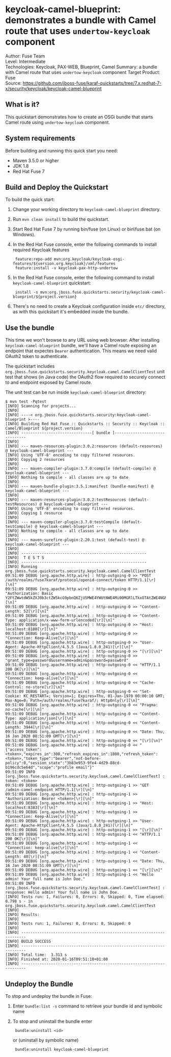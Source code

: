 keycloak-camel-blueprint: demonstrates a bundle with Camel route that uses `undertow-keycloak` component
==========================
Author: Fuse Team  
Level: Intermediate  
Technologies: Keycloak, PAX-WEB, Blueprint, Camel
Summary: a bundle with Camel route that uses `undertow-keycloak` component
Target Product: Fuse  
Source: <https://github.com/jboss-fuse/karaf-quickstarts/tree/7.x.redhat-7-x/security/keycloak/keycloak-camel-blueprint>


What is it?
-----------
This quickstart demonstrates how to create an OSGi bundle that starts Camel route using `undertow-keycloak` component.


System requirements
-------------------
Before building and running this quick start you need:

* Maven 3.5.0 or higher
* JDK 1.8
* Red Hat Fuse 7


Build and Deploy the Quickstart
-------------------------------

To build the quick start:

1. Change your working directory to `keycloak-camel-blueprint` directory.
2. Run `mvn clean install` to build the quickstart.
3. Start Red Hat Fuse 7 by running bin/fuse (on Linux) or bin\fuse.bat (on Windows).
4. In the Red Hat Fuse console, enter the following commands to install required Keycloak features

        feature:repo-add mvn:org.keycloak/keycloak-osgi-features/${version.org.keycloak}/xml/features
        feature:install -v keycloak-pax-http-undertow

5. In the Red Hat Fuse console, enter the following command to install `keycloak-camel-blueprint` quickstart:

        install -s mvn:org.jboss.fuse.quickstarts.security/keycloak-camel-blueprint/${project.version}

6. There's no need to create a Keycloak configuration inside `etc/` directory, as with this quickstart it's embedded
inside the bundle.


Use the bundle
--------------

This time we won't browse to any URL using web browser. After installing `keycloak-camel-blueprint` bundle, we'll
have a Camel route exposing an endpoint that expectes `Bearer` authentication. This means we need valid OAuth2
token to authenticate.

The quickstart includes `org.jboss.fuse.quickstarts.security.keycloak.camel.CamelClientTest` unit test that shows
(in Java code) the OAuth2 flow required to securely connect to and endpoint exposed by Camel route.

The unit test can be run inside `keycloak-camel-blueprint` directory:

    $ mvn test -Pqtest
    [INFO] Scanning for projects...
    [INFO] 
    [INFO] ----< org.jboss.fuse.quickstarts.security:keycloak-camel-blueprint >----
    [INFO] Building Red Hat Fuse :: Quickstarts :: Security :: Keycloak :: Camel/Blueprint ${project.version}
    [INFO] -------------------------------[ bundle ]-------------------------------
    [INFO] 
    [INFO] --- maven-resources-plugin:3.0.2:resources (default-resources) @ keycloak-camel-blueprint ---
    [INFO] Using 'UTF-8' encoding to copy filtered resources.
    [INFO] Copying 2 resources
    [INFO] 
    [INFO] --- maven-compiler-plugin:3.7.0:compile (default-compile) @ keycloak-camel-blueprint ---
    [INFO] Nothing to compile - all classes are up to date
    [INFO] 
    [INFO] --- maven-bundle-plugin:3.5.1:manifest (bundle-manifest) @ keycloak-camel-blueprint ---
    [INFO] 
    [INFO] --- maven-resources-plugin:3.0.2:testResources (default-testResources) @ keycloak-camel-blueprint ---
    [INFO] Using 'UTF-8' encoding to copy filtered resources.
    [INFO] Copying 1 resource
    [INFO] 
    [INFO] --- maven-compiler-plugin:3.7.0:testCompile (default-testCompile) @ keycloak-camel-blueprint ---
    [INFO] Nothing to compile - all classes are up to date
    [INFO] 
    [INFO] --- maven-surefire-plugin:2.20.1:test (default-test) @ keycloak-camel-blueprint ---
    [INFO] 
    [INFO] -------------------------------------------------------
    [INFO]  T E S T S
    [INFO] -------------------------------------------------------
    [INFO] Running org.jboss.fuse.quickstarts.security.keycloak.camel.CamelClientTest
    09:51:09 DEBUG [org.apache.http.wire] : http-outgoing-0 >> "POST /auth/realms/fuse7karaf/protocol/openid-connect/token HTTP/1.1[\r][\n]"
    09:51:09 DEBUG [org.apache.http.wire] : http-outgoing-0 >> "Authorization: Basic Y2FtZWwtdW5kZXJ0b3ctZW5kcG9pbnQ6ZjU5MWE4YWUtNWE4Mi00MGRlLTkxOTAtZWE4NGNlY2EwNWE3[\r][\n]"
    09:51:09 DEBUG [org.apache.http.wire] : http-outgoing-0 >> "Content-Length: 52[\r][\n]"
    09:51:09 DEBUG [org.apache.http.wire] : http-outgoing-0 >> "Content-Type: application/x-www-form-urlencoded[\r][\n]"
    09:51:09 DEBUG [org.apache.http.wire] : http-outgoing-0 >> "Host: localhost:8180[\r][\n]"
    09:51:09 DEBUG [org.apache.http.wire] : http-outgoing-0 >> "Connection: Keep-Alive[\r][\n]"
    09:51:09 DEBUG [org.apache.http.wire] : http-outgoing-0 >> "User-Agent: Apache-HttpClient/4.5.5 (Java/1.8.0_241)[\r][\n]"
    09:51:09 DEBUG [org.apache.http.wire] : http-outgoing-0 >> "[\r][\n]"
    09:51:09 DEBUG [org.apache.http.wire] : http-outgoing-0 >> "grant_type=password&username=admin&password=passw0rd"
    09:51:09 DEBUG [org.apache.http.wire] : http-outgoing-0 << "HTTP/1.1 200 OK[\r][\n]"
    09:51:09 DEBUG [org.apache.http.wire] : http-outgoing-0 << "Connection: keep-alive[\r][\n]"
    09:51:09 DEBUG [org.apache.http.wire] : http-outgoing-0 << "Cache-Control: no-store[\r][\n]"
    09:51:09 DEBUG [org.apache.http.wire] : http-outgoing-0 << "Set-Cookie: KC_RESTART=; Version=1; Expires=Thu, 01-Jan-1970 00:00:10 GMT; Max-Age=0; Path=/auth/realms/fuse7karaf/; HttpOnly[\r][\n]"
    09:51:09 DEBUG [org.apache.http.wire] : http-outgoing-0 << "Pragma: no-cache[\r][\n]"
    09:51:09 DEBUG [org.apache.http.wire] : http-outgoing-0 << "Content-Type: application/json[\r][\n]"
    09:51:09 DEBUG [org.apache.http.wire] : http-outgoing-0 << "Content-Length: 3944[\r][\n]"
    09:51:09 DEBUG [org.apache.http.wire] : http-outgoing-0 << "Date: Thu, 16 Jan 2020 08:51:09 GMT[\r][\n]"
    09:51:09 DEBUG [org.apache.http.wire] : http-outgoing-0 << "[\r][\n]"
    09:51:09 DEBUG [org.apache.http.wire] : http-outgoing-0 << "{"access_token":<token>,"expires_in":300,"refresh_expires_in":1800,"refresh_token":<token>,"token_type":"bearer","not-before-policy":0,"session_state":"3b83e953-9fe4-4d29-88cd-b196cdc5e64d","scope":"profile email"}"
    09:51:09 INFO [org.jboss.fuse.quickstarts.security.keycloak.camel.CamelClientTest] : token: <token>
    09:51:09 DEBUG [org.apache.http.wire] : http-outgoing-1 >> "GET /admin-camel-endpoint HTTP/1.1[\r][\n]"
    09:51:09 DEBUG [org.apache.http.wire] : http-outgoing-1 >> "Authorization: Bearer <token>[\r][\n]"
    09:51:09 DEBUG [org.apache.http.wire] : http-outgoing-1 >> "Host: localhost:8383[\r][\n]"
    09:51:09 DEBUG [org.apache.http.wire] : http-outgoing-1 >> "Connection: Keep-Alive[\r][\n]"
    09:51:09 DEBUG [org.apache.http.wire] : http-outgoing-1 >> "User-Agent: Apache-HttpClient/4.5.5 (Java/1.8.0_241)[\r][\n]"
    09:51:09 DEBUG [org.apache.http.wire] : http-outgoing-1 >> "[\r][\n]"
    09:51:09 DEBUG [org.apache.http.wire] : http-outgoing-1 << "HTTP/1.1 200 OK[\r][\n]"
    09:51:09 DEBUG [org.apache.http.wire] : http-outgoing-1 << "Connection: keep-alive[\r][\n]"
    09:51:09 DEBUG [org.apache.http.wire] : http-outgoing-1 << "Content-Length: 40[\r][\n]"
    09:51:09 DEBUG [org.apache.http.wire] : http-outgoing-1 << "Date: Thu, 16 Jan 2020 08:51:09 GMT[\r][\n]"
    09:51:09 DEBUG [org.apache.http.wire] : http-outgoing-1 << "[\r][\n]"
    09:51:09 DEBUG [org.apache.http.wire] : http-outgoing-1 << "Hello admin! Your full name is John Doe."
    09:51:09 INFO [org.jboss.fuse.quickstarts.security.keycloak.camel.CamelClientTest] : response: Hello admin! Your full name is John Doe.
    [INFO] Tests run: 1, Failures: 0, Errors: 0, Skipped: 0, Time elapsed: 0.798 s - in org.jboss.fuse.quickstarts.security.keycloak.camel.CamelClientTest
    [INFO] 
    [INFO] Results:
    [INFO] 
    [INFO] Tests run: 1, Failures: 0, Errors: 0, Skipped: 0
    [INFO] 
    [INFO] ------------------------------------------------------------------------
    [INFO] BUILD SUCCESS
    [INFO] ------------------------------------------------------------------------
    [INFO] Total time:  3.313 s
    [INFO] Finished at: 2020-01-16T09:51:10+01:00
    [INFO] ------------------------------------------------------------------------


Undeploy the Bundle
-------------------

To stop and undeploy the bundle in Fuse:

1. Enter `bundle:list -s` command to retrieve your bundle id and symbolic name
2. To stop and uninstall the bundle enter

        bundle:uninstall <id>

    or (uninstall by symbolic name)

        bundle:uninstall keycloak-camel-blueprint
